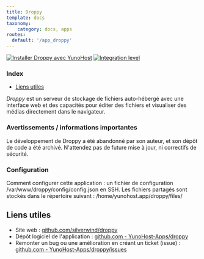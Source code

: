 ```yaml
---
title: Droppy
template: docs
taxonomy:
    category: docs, apps
routes:
  default: '/app_droppy'
---
```


[![Installer Droppy avec YunoHost](https://install-app.yunohost.org/install-with-yunohost.svg)](https://install-app.yunohost.org/?app=droppy) [![Integration level](https://dash.yunohost.org/integration/droppy.svg)](https://dash.yunohost.org/appci/app/droppy)

### Index

- [Liens utiles](#liens-utiles)

*Droppy* est un serveur de stockage de fichiers auto-hébergé avec une interface web et des capacités pour éditer des fichiers et visualiser des médias directement dans le navigateur.

### Avertissements / informations importantes

Le développement de Droppy a été abandonné par son auteur, et son dépôt de code a été archivé. N'attendez pas de future mise à jour, ni correctifs de sécurité.

### Configuration

Comment configurer cette application : un fichier de configuration /var/www/droppy/config/config.json en SSH.
Les fichiers partagés sont stockés dans le répertoire suivant : /home/yunohost.app/droppy/files/

## Liens utiles

+ Site web : [github.com/silverwind/droppy](https://github.com/silverwind/droppy)
+ Dépôt logiciel de l'application : [github.com - YunoHost-Apps/droppy](https://github.com/YunoHost-Apps/droppy_ynh)
+ Remonter un bug ou une amélioration en créant un ticket (issue) : [github.com - YunoHost-Apps/droppy/issues](https://github.com/YunoHost-Apps/droppy_ynh/issues)
